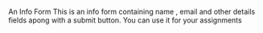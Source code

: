An Info Form
This is an info form containing name , email and other details fields apong with a submit button. You can use it for your assignments
